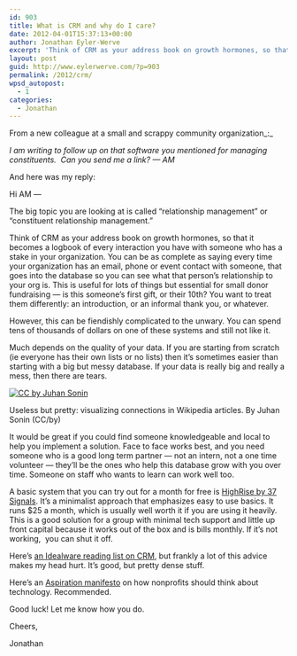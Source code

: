 ```yaml
---
id: 903
title: What is CRM and why do I care?
date: 2012-04-01T15:37:13+00:00
author: Jonathan Eyler-Werve
excerpt: 'Think of CRM as your address book on growth hormones, so that it becomes a logbook of every interaction you have with someone who has a stake in your organization. '
layout: post
guid: http://www.eylerwerve.com/?p=903
permalink: /2012/crm/
wpsd_autopost:
  - 1
categories:
  - Jonathan
---
```

From a new colleague at a small and scrappy community organization_:_

_I am writing to follow up on that software you mentioned for managing constituents.  Can you send me a link? &#8212; AM_

And here was my reply:

Hi AM &#8212;

The big topic you are looking at is called &#8220;relationship management&#8221; or &#8220;constituent relationship management.&#8221;

Think of CRM as your address book on growth hormones, so that it becomes a logbook of every interaction you have with someone who has a stake in your organization. You can be as complete as saying every time your organization has an email, phone or event contact with someone, that goes into the database so you can see what that person&#8217;s relationship to your org is. This is useful for lots of things but essential for small donor fundraising &#8212; is this someone&#8217;s first gift, or their 10th? You want to treat them differently: an introduction, or an informal thank you, or whatever.

However, this can be fiendishly complicated to the unwary. You can spend tens of thousands of dollars on one of these systems and still not like it.

Much depends on the quality of your data. If you are starting from scratch (ie everyone has their own lists or no lists) then it&#8217;s sometimes easier than starting with a big but messy database. If your data is really big and really a mess, then there are tears.

<div id="attachment_905" class="wp-caption alignright">
  <a href="http://www.eylerwerve.com/wp-content/uploads/2012/04/dataviz-juhansonin-ccby.jpg"><img class="size-medium wp-image-905" title="dataviz-juhansonin-ccby" src="http://www.eylerwerve.com/wp-content/uploads/2012/04/dataviz-juhansonin-ccby-300x263.jpg" alt="CC by Juhan Sonin" srcset="http://www.eylerwerve.com/wp-content/uploads/2012/04/dataviz-juhansonin-ccby-300x263.jpg 300w, http://www.eylerwerve.com/wp-content/uploads/2012/04/dataviz-juhansonin-ccby-226x198.jpg 226w, http://www.eylerwerve.com/wp-content/uploads/2012/04/dataviz-juhansonin-ccby.jpg 1024w" /></a>

  <p class="wp-caption-text">
    Useless but pretty: visualizing connections in Wikipedia articles. By Juhan Sonin (CC/by)
  </p>
</div>It would be great if you could find someone knowledgeable and local to help you implement a solution. Face to face works best, and you need someone who is a good long term partner &#8212; not an intern, not a one time volunteer &#8212; they&#8217;ll be the ones who help this database grow with you over time. Someone on staff who wants to learn can work well too.

A basic system that you can try out for a month for free is [HighRise by 37 Signals](http://highrisehq.com/). It&#8217;s a minimalist approach that emphasizes easy to use basics. It runs $25 a month, which is usually well worth it if you are using it heavily. This is a good solution for a group with minimal tech support and little up front capital because it works out of the box and is bills monthly. If it&#8217;s not working,  you can shut it off.

Here&#8217;s [an Idealware reading list on CRM](http://www.idealware.org/CRM), but frankly a lot of this advice makes my head hurt. It&#8217;s good, but pretty dense stuff.

Here&#8217;s an [Aspiration manifesto](http://www.eylerwerve.com/2011/aspiration/) on how nonprofits should think about technology. Recommended.

Good luck! Let me know how you do.

Cheers,

Jonathan